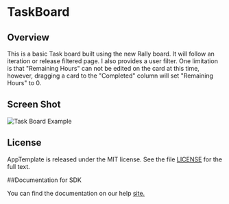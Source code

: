 TaskBoard
=========================

## Overview
This is a basic Task board built using the new Rally board. It will follow an iteration or release filtered page. I also provides a user filter. One limitation is that "Remaining Hours" can not be edited on the card at this time, however, dragging a card to the "Completed" column will set "Remaining Hours" to 0.

## Screen Shot

![Task Board Example](https://raw.github.com/RallyRonnie/TaskBoardSDK2/master/screenshot.png)

## License

AppTemplate is released under the MIT license.  See the file [LICENSE](./LICENSE) for the full text.

##Documentation for SDK

You can find the documentation on our help [site.](https://help.rallydev.com/apps/2.0rc2/doc/)
